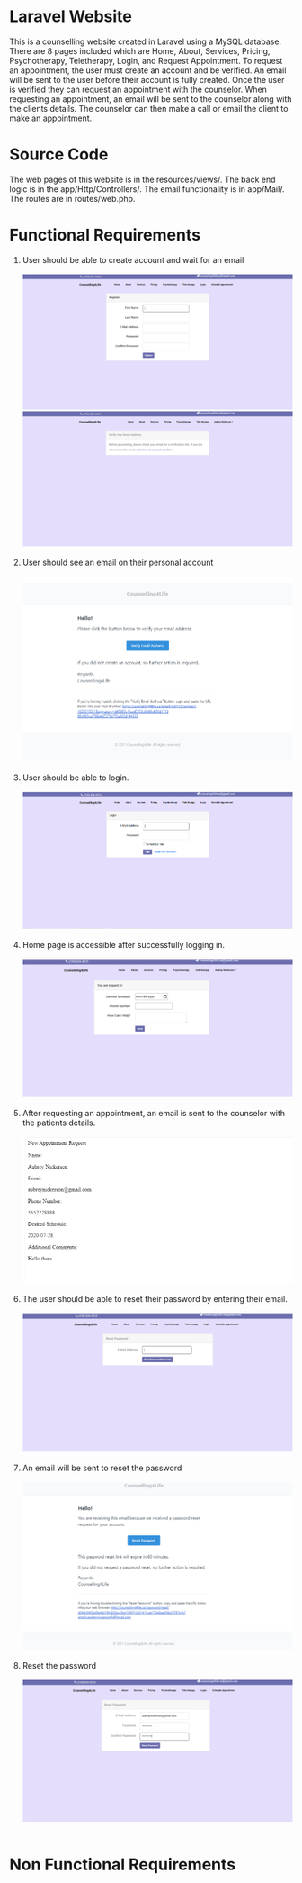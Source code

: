 # Laravel Website
This is a counselling website created in Laravel using a MySQL database. There are 8 pages included which are Home, About, Services, Pricing, Psychotherapy, Teletherapy, Login, and Request Appointment. To request an appointment, the user must create an account and be verified. An email will be sent to the user before their account is fully created. Once the user is verified they can request an appointment with the counselor. When requesting an appointment, an email will be sent to the counselor along with the clients details. The counselor can then make a call or email the client to make an appointment.  

# Source Code
The web pages of this website is in the resources/views/. The back end logic is in the app/Http/Controllers/. The email functionality is in app/Mail/. The routes are in routes/web.php.

# Functional Requirements
1. User should be able to create account and wait for an email <br/> <br/>
![alt text](https://github.com/humbleguidant/LaravelWebsite/blob/main/Screenshots/Register.PNG?raw=true) <br />
![alt text](https://github.com/humbleguidant/LaravelWebsite/blob/main/Screenshots/Verify.PNG?raw=true)  <br /> <br />
2. User should see an email on their personal account <br/> <br/>
![alt text](https://github.com/humbleguidant/LaravelWebsite/blob/main/Screenshots/VerifyEmail.PNG?raw=true)  <br /> <br />
3. User should be able to login.<br/><br/>
![alt text](https://github.com/humbleguidant/LaravelWebsite/blob/main/Screenshots/Login.PNG?raw=true) <br /> <br />
4. Home page is accessible after successfully logging in. <br/><br/>
![alt text](https://github.com/humbleguidant/LaravelWebsite/blob/main/Screenshots/Home.PNG?raw=true) <br /> <br />
5. After requesting an appointment, an email is sent to the counselor with the patients details. <br/> <br/>
![alt text](https://github.com/humbleguidant/LaravelWebsite/blob/main/Screenshots/AppointmentRequest.PNG?raw=true) <br /> <br />
6. The user should be able to reset their password by entering their email. <br/> <br/>
![alt text](https://github.com/humbleguidant/LaravelWebsite/blob/main/Screenshots/Reset.PNG?raw=true) <br /> <br />
7. An email will be sent to reset the password <br/> <br/>
![alt text](https://github.com/humbleguidant/LaravelWebsite/blob/main/Screenshots/ResetPasswordEmail.PNG?raw=true) <br /> <br />
8. Reset the password <br/> <br/>
![alt text](https://github.com/humbleguidant/LaravelWebsite/blob/main/Screenshots/ResetPassword.PNG?raw=true) <br /> <br />
# Non Functional Requirements
